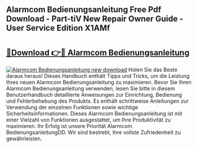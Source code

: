 ## Alarmcom Bedienungsanleitung Free Pdf Download - Part-tiV New Repair Owner Guide - User Service Edition X1AMf

# <h2><a href="http://df47c0.blite.top/?on=Alarmcom+Bedienungsanleitung">🔗Download 👉🔴 Alarmcom Bedienungsanleitung</a></h2>

[![Alarmcom Bedienungsanleitung new download](https://i.imgur.com/lujVjoI.png)](http://df47c0.blite.top/?on=Alarmcom+Bedienungsanleitung)
Holen Sie das Beste daraus heraus! Dieses Handbuch enthält Tipps und Tricks, um die Leistung Ihres neuen Alarmcom Bedienungsanleitung zu maximieren. Bevor Sie Ihren Alarmcom Bedienungsanleitung verwenden, lesen Sie bitte in diesem Benutzerhandbuch detaillierte Anweisungen zur Einrichtung, Bedienung und Fehlerbehebung des Produkts. Es enthält schrittweise Anleitungen zur Verwendung der einzelnen Funktionen sowie wichtige Sicherheitsinformationen. Dieses Alarmcom Bedienungsanleitung ist mit einer Vielzahl von Funktionen ausgestattet, um Ihre Produktivität zu maximieren. Ihr Erfolg ist unsere Priorität Alarmcom BedienungsanleitungDD. Wir sind bestrebt, Ihre vollste Zufriedenheit zu gewährleisten.
